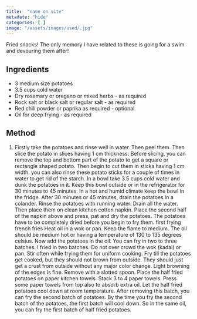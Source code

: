 ```yaml
---
title:  "name on site"
metadate: "hide"
categories: [ ]
image: "/assets/images/used/.jpg"
---
```


Fried snacks! The only memory I have related to these is going for a swim and devouring them after! 


## Ingredients

- 3 medium size potatoes 
- 3.5 cups cold water
- Dry rosemary or oregano or mixed herbs - as required
- Rock salt or black salt or regular salt - as required
- Red chili powder or paprika as required - optional
- Oil for deep frying - as required

## Method

1. Firstly take the potatoes and rinse well in water. Then peel them. 
Then slice the potato in slices having 1 cm thickness. Before slicing, you can remove the top and bottom part of the potato to get a square or rectangle shaped potato.
Then begin to cut them in sticks having 1 cm width. you can also rinse these potato sticks for a couple of times in water to get rid of the starch.
In a bowl take 3.5 cups cold water and dunk the potatoes in it. Keep this bowl outside or in the refrigerator for 30 minutes to 45 minutes. In a hot and humid climate keep the bowl in the fridge.
After 30 minutes or 45 minutes, drain the potatoes in a colander.
Rinse the potatoes with running water. Drain all the water. 
Then place them on clean kitchen cotton napkin.
Place the second half of the napkin above and press, pat and dry the potatoes. The potatoes have to be completely dried before you begin to fry them. 
first frying french fries
Heat oil in a wok or pan. Keep the flame to medium. The oil should be medium hot or having a temperature of 130 to 135 degrees celsius.
Now add the potatoes in the oil. You can fry in two to three batches. I fried in two batches. Do not over crowd the wok (kadai) or pan.
Stir often while frying them for uniform cooking.
Fry till the potatoes get cooked, but they should not brown from outside. They should just get a crust from outside without any major color change. Light browning of the edges is fine. Remove with a slotted spoon.
Place the half fried potatoes on paper kitchen towels. Stack 3 to 4 paper towels. Press some paper towels from top also to absorb extra oil. Let the half fried potatoes cool down at room temperature. 
After removing this batch, you can fry the second batch of potatoes. By the time you fry the second batch of the potatoes, the first batch will cool down. So in the same oil, you can fry the first batch of half fried potatoes.

